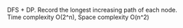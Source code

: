 DFS + DP. Record the longest increasing path of each node.  
Time complexity O(2^n), Space complexity O(n^2)